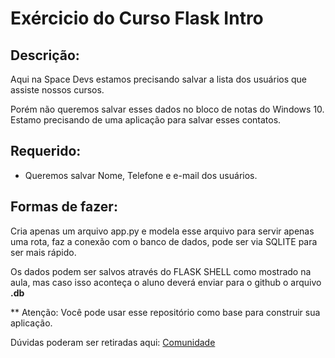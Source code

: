 # Exércicio do Curso Flask Intro

Descrição:
----------

Aqui na Space Devs estamos precisando salvar a lista dos usuários que assiste nossos cursos.

Porém não queremos salvar esses dados no bloco de notas do Windows 10. Estamo precisando de uma aplicação para salvar esses contatos.

## Requerido:

- Queremos salvar Nome, Telefone e e-mail dos usuários.

## Formas de fazer:

Cria apenas um arquivo app.py e modela esse arquivo para servir apenas uma rota, faz a conexão com o banco de dados, pode ser via SQLITE para ser mais rápido.

Os dados podem ser salvos através do FLASK SHELL como mostrado na aula, mas caso isso aconteça o aluno deverá enviar para o github o arquivo **.db**

** Atenção: Você pode usar esse repositório como base para construir sua aplicação.

Dúvidas poderam ser retiradas aqui:
[Comunidade](https://t.me/spacedevs)